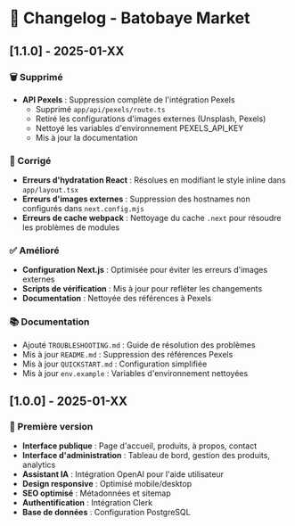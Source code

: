 # 📝 Changelog - Batobaye Market

## [1.1.0] - 2025-01-XX

### 🗑️ Supprimé
- **API Pexels** : Suppression complète de l'intégration Pexels
  - Supprimé `app/api/pexels/route.ts`
  - Retiré les configurations d'images externes (Unsplash, Pexels)
  - Nettoyé les variables d'environnement PEXELS_API_KEY
  - Mis à jour la documentation

### 🔧 Corrigé
- **Erreurs d'hydratation React** : Résolues en modifiant le style inline dans `app/layout.tsx`
- **Erreurs d'images externes** : Suppression des hostnames non configurés dans `next.config.mjs`
- **Erreurs de cache webpack** : Nettoyage du cache `.next` pour résoudre les problèmes de modules

### ✅ Amélioré
- **Configuration Next.js** : Optimisée pour éviter les erreurs d'images externes
- **Scripts de vérification** : Mis à jour pour refléter les changements
- **Documentation** : Nettoyée des références à Pexels

### 📚 Documentation
- Ajouté `TROUBLESHOOTING.md` : Guide de résolution des problèmes
- Mis à jour `README.md` : Suppression des références Pexels
- Mis à jour `QUICKSTART.md` : Configuration simplifiée
- Mis à jour `env.example` : Variables d'environnement nettoyées

## [1.0.0] - 2025-01-XX

### 🎉 Première version
- **Interface publique** : Page d'accueil, produits, à propos, contact
- **Interface d'administration** : Tableau de bord, gestion des produits, analytics
- **Assistant IA** : Intégration OpenAI pour l'aide utilisateur
- **Design responsive** : Optimisé mobile/desktop
- **SEO optimisé** : Métadonnées et sitemap
- **Authentification** : Intégration Clerk
- **Base de données** : Configuration PostgreSQL 